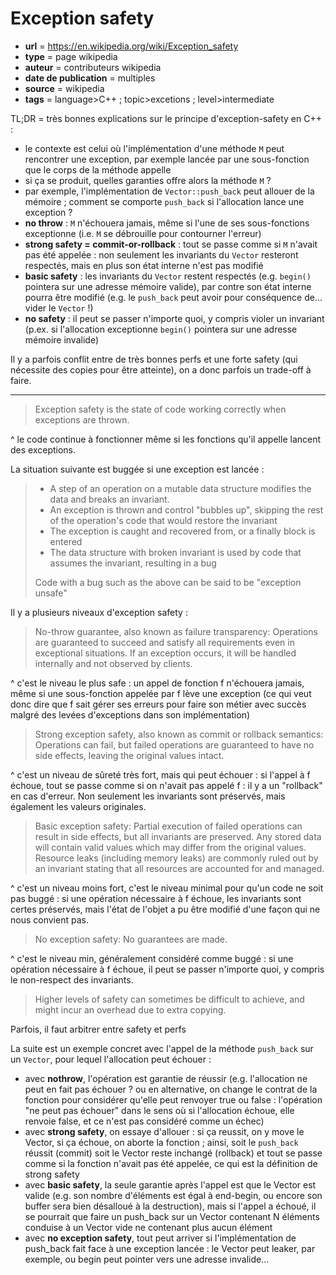 # Exception safety

- **url** = https://en.wikipedia.org/wiki/Exception_safety
- **type** = page wikipedia
- **auteur** = contributeurs wikipedia
- **date de publication** = multiples
- **source** = wikipedia
- **tags** = language>C++ ; topic>excetions ; level>intermediate


TL;DR = très bonnes explications sur le principe d'exception-safety en C++ :

- le contexte est celui où l'implémentation d'une méthode `M` peut rencontrer une exception, par exemple lancée par une sous-fonction que le corps de la méthode appelle
- si ça se produit, quelles garanties offre alors la méthode `M` ?
- par exemple, l'implémentation de `Vector::push_back` peut allouer de la mémoire ; comment se comporte `push_back` si l'allocation lance une exception ?
- **no throw** : `M` n'échouera jamais, même si l'une de ses sous-fonctions exceptionne (i.e. `M` se débrouille pour contourner l'erreur)
- **strong safety = commit-or-rollback** : tout se passe comme si `M` n'avait pas été appelée : non seulement les invariants du `Vector` resteront respectés, mais en plus son état interne n'est pas modifié
- **basic safety** : les invariants du `Vector` restent respectés (e.g. `begin()` pointera sur une adresse mémoire valide), par contre son état interne pourra être modifié (e.g. le `push_back` peut avoir pour conséquence de... vider le `Vector` !)
- **no safety** : il peut se passer n'importe quoi, y compris violer un invariant (p.ex. si l'allocation exceptionne `begin()` pointera sur une adresse mémoire invalide)

Il y a parfois conflit entre de très bonnes perfs et une forte safety (qui nécessite des copies pour être atteinte), on a donc parfois un trade-off à faire.

----

> Exception safety is the state of code working correctly when exceptions are thrown.

^ le code continue à fonctionner même si les fonctions qu'il appelle lancent des exceptions.

La situation suivante est buggée si une exception est lancée :

> - A step of an operation on a mutable data structure modifies the data and breaks an invariant.
> - An exception is thrown and control "bubbles up", skipping the rest of the operation's code that would restore the invariant
> - The exception is caught and recovered from, or a finally block is entered
> - The data structure with broken invariant is used by code that assumes the invariant, resulting in a bug
>
> Code with a bug such as the above can be said to be "exception unsafe"

Il y a plusieurs niveaux d'exception safety :

> No-throw guarantee, also known as failure transparency: Operations are guaranteed to succeed and satisfy all requirements even in exceptional situations. If an exception occurs, it will be handled internally and not observed by clients.

^ c'est le niveau le plus safe : un appel de fonction f n'échouera jamais, même si une sous-fonction appelée par f lève une exception (ce qui veut donc dire que f sait gérer ses erreurs pour faire son métier avec succès malgré des levées d'exceptions dans son implémentation)

> Strong exception safety, also known as commit or rollback semantics: Operations can fail, but failed operations are guaranteed to have no side effects, leaving the original values intact.

^ c'est un niveau de sûreté très fort, mais qui peut échouer : si l'appel à f échoue, tout se passe comme si on n'avait pas appelé f : il y a un "rollback" en cas d'erreur. Non seulement les invariants sont préservés, mais également les valeurs originales.

> Basic exception safety: Partial execution of failed operations can result in side effects, but all invariants are preserved. Any stored data will contain valid values which may differ from the original values. Resource leaks (including memory leaks) are commonly ruled out by an invariant stating that all resources are accounted for and managed.

^ c'est un niveau moins fort, c'est le niveau minimal pour qu'un code ne soit pas buggé : si une opération nécessaire à f échoue, les invariants sont certes préservés, mais l'état de l'objet a pu être modifié d'une façon qui ne nous convient pas.

> No exception safety: No guarantees are made.

^ c'est le niveau min, généralement considéré comme buggé : si une opération nécessaire à f échoue, il peut se passer n'importe quoi, y compris le non-respect des invariants.

> Higher levels of safety can sometimes be difficult to achieve, and might incur an overhead due to extra copying.

Parfois, il faut arbitrer entre safety et perfs

 La suite est un exemple concret avec l'appel de la méthode `push_back` sur un `Vector`, pour lequel l'allocation peut échouer :

 - avec **nothrow**, l'opération est garantie de réussir (e.g. l'allocation ne peut en fait pas échouer ? ou en alternative, on change le contrat de la fonction pour considérer qu'elle peut renvoyer true ou false : l'opération "ne peut pas échouer" dans le sens où si l'allocation échoue, elle renvoie false, et ce n'est pas considéré comme un échec)
 - avec **strong safety**, on essaye d'allouer : si ça reussit, on y move le Vector, si ça échoue, on aborte la fonction ; ainsi, soit le `push_back` réussit (commit) soit le Vector reste inchangé (rollback) et tout se passe comme si la fonction n'avait pas été appelée, ce qui est la définition de strong safety
 - avec **basic safety**, la seule garantie après l'appel est que le Vector est valide (e.g. son nombre d'éléments est égal à end-begin, ou encore son buffer sera bien désalloué à la destruction), mais si l'appel a échoué, il se pourrait que faire un push_back sur un Vector contenant N éléments conduise à un Vector vide ne contenant plus aucun élément
 - avec **no exception safety**, tout peut arriver si l'implémentation de push_back fait face à une exception lancée : le Vector peut leaker, par exemple, ou begin peut pointer vers une adresse invalide...
